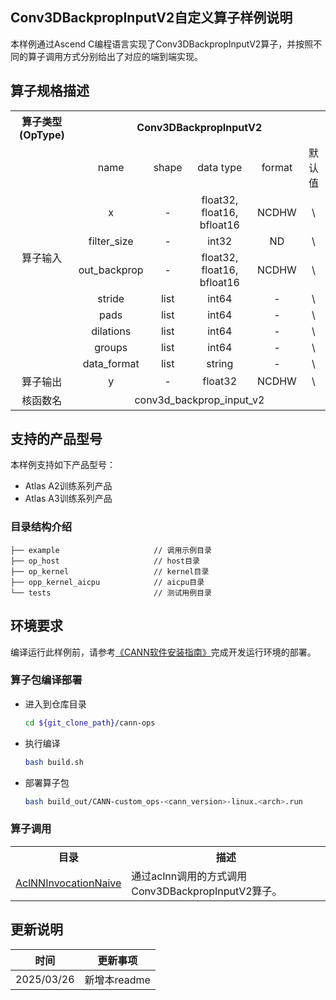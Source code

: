 ## Conv3DBackpropInputV2自定义算子样例说明 
本样例通过Ascend C编程语言实现了Conv3DBackpropInputV2算子，并按照不同的算子调用方式分别给出了对应的端到端实现。


## 算子规格描述
<table>
<tr><th align="center">算子类型(OpType)</th><th colspan="5" align="center">Conv3DBackpropInputV2</th></tr>
<tr><td rowspan="9" align="center">算子输入</td><td align="center">name</td><td align="center">shape</td><td align="center">data type</td><td align="center">format</td><td align="center">默认值</td></tr>

<tr><td align="center">x</td><td align="center">-</td><td align="center">float32, float16, bfloat16</td><td align="center">NCDHW</td><td align="center">\</td></tr>

<tr><td align="center">filter_size</td><td align="center">-</td><td align="center">int32</td><td align="center">ND</td><td align="center">\</td></tr>

<tr><td align="center">out_backprop</td><td align="center">-</td><td align="center">float32, float16, bfloat16</td><td align="center">NCDHW</td><td align="center">\</td></tr>

<tr><td align="center">stride</td><td align="center">list</td><td align="center">int64</td><td align="center">-</td><td align="center">\</td></tr>

<tr><td align="center">pads</td><td align="center">list</td><td align="center">int64</td><td align="center">-</td><td align="center">\</td></tr>

<tr><td align="center">dilations</td><td align="center">list</td><td align="center">int64</td><td align="center">-</td><td align="center">\</td></tr>

<tr><td align="center">groups</td><td align="center">list</td><td align="center">int64</td><td align="center">-</td><td align="center">\</td></tr>

<tr><td align="center">data_format</td><td align="center">list</td><td align="center">string</td><td align="center">-</td><td align="center">\</td></tr>


<tr><td rowspan="1" align="center">算子输出</td><td align="center">y</td><td align="center">-</td><td align="center">float32</td><td align="center">NCDHW</td><td align="center">\</td></tr>

<tr><td rowspan="1" align="center">核函数名</td><td colspan="5" align="center">conv3d_backprop_input_v2</td></td></tr>
</table>


## 支持的产品型号
本样例支持如下产品型号：
- Atlas A2训练系列产品
- Atlas A3训练系列产品

### 目录结构介绍
```
├── example                     // 调用示例目录
├── op_host                     // host目录
├── op_kernel                   // kernel目录
├── opp_kernel_aicpu            // aicpu目录
└── tests                       // 测试用例目录
```

## 环境要求
编译运行此样例前，请参考[《CANN软件安装指南》](https://hiascend.com/document/redirect/CannCommunityInstSoftware)完成开发运行环境的部署。

### 算子包编译部署
  - 进入到仓库目录

    ```bash
    cd ${git_clone_path}/cann-ops
    ```

  - 执行编译

    ```bash
    bash build.sh
    ```

  - 部署算子包

    ```bash
    bash build_out/CANN-custom_ops-<cann_version>-linux.<arch>.run
    ```
    
### 算子调用
<table>
    <th>目录</th><th>描述</th>
    <tr>
        <td><a href="./examples/AclNNInvocationNaive"> AclNNInvocationNaive</td><td>通过aclnn调用的方式调用Conv3DBackpropInputV2算子。</td>
    </tr>
</table>

## 更新说明
| 时间 | 更新事项 |
|----|------|
| 2025/03/26 | 新增本readme |